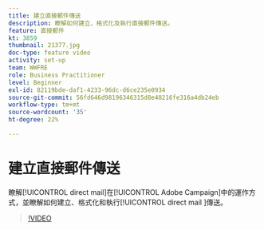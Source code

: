 ```yaml
---
title: 建立直接郵件傳送
description: 瞭解如何建立、格式化及執行直接郵件傳送。
feature: 直接郵件
kt: 3859
thumbnail: 21377.jpg
doc-type: feature video
activity: set-up
team: WWFRE
role: Business Practitioner
level: Beginner
exl-id: 82119bde-daf1-4233-96dc-d6ce235e0934
source-git-commit: 56fd646d98196346315d8e48216fe316a4db24eb
workflow-type: tm+mt
source-wordcount: '35'
ht-degree: 22%

---
```


# 建立直接郵件傳送

瞭解[!UICONTROL direct mail]在[!UICONTROL Adobe Campaign]中的運作方式，並瞭解如何建立、格式化和執行[!UICONTROL direct mail ]傳送。

>[!VIDEO](https://video.tv.adobe.com/v/21377?quality=12)
